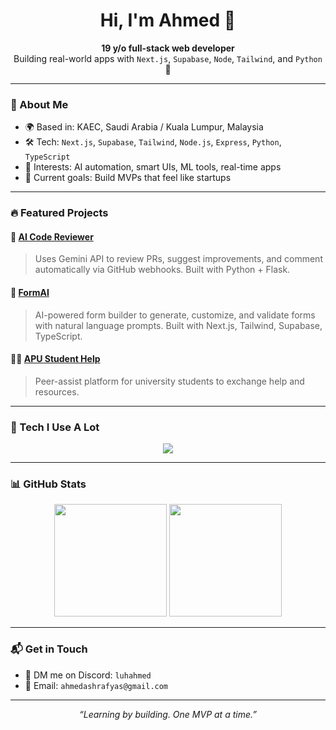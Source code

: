 <h1 align="center">Hi, I'm Ahmed 👋</h1>

<p align="center">
  <b>19 y/o full-stack web developer</b> <br>
  Building real-world apps with <code>Next.js</code>, <code>Supabase</code>, <code>Node</code>, <code>Tailwind</code>, and <code>Python</code> 🧠
</p>

---

### 🧩 About Me

- 🌍 Based in: KAEC, Saudi Arabia  / Kuala Lumpur, Malaysia
- 🛠 Tech: `Next.js`, `Supabase`, `Tailwind`, `Node.js`, `Express`, `Python`, `TypeScript`
- 🔬 Interests: AI automation, smart UIs, ML tools, real-time apps
- 🎯 Current goals: Build MVPs that feel like startups

---

### 🔥 Featured Projects

#### 🚀 [AI Code Reviewer](https://github.com/Ahm-edAshraf/ai-code-reviewer)
> Uses Gemini API to review PRs, suggest improvements, and comment automatically via GitHub webhooks. Built with Python + Flask.

#### 📄 [FormAI](https://github.com/Ahm-edAshraf/FormAi)
> AI-powered form builder to generate, customize, and validate forms with natural language prompts. Built with Next.js, Tailwind, Supabase, TypeScript.

#### 🧑‍🎓 [APU Student Help](https://github.com/Ahm-edAshraf/apu-student-help)
> Peer-assist platform for university students to exchange help and resources.

---

### 🧠 Tech I Use A Lot

<p align="center">
  <img src="https://skillicons.dev/icons?i=nextjs,tailwind,supabase,nodejs,express,python,ts,js,html,css,git,github" />
</p>

---

### 📊 GitHub Stats

<p align="center">
  <img src="https://github-readme-stats.vercel.app/api?username=Ahm-edAshraf&show_icons=true&theme=radical" height="180" />
  <img src="https://github-readme-stats.vercel.app/api/top-langs/?username=Ahm-edAshraf&layout=compact&theme=radical" height="180" />
</p>

---

### 📬 Get in Touch

- 💬 DM me on Discord: `luhahmed`
- 📧 Email: `ahmedashrafyas@gmail.com`

---

<p align="center">
  <i>“Learning by building. One MVP at a time.”</i>
</p>

